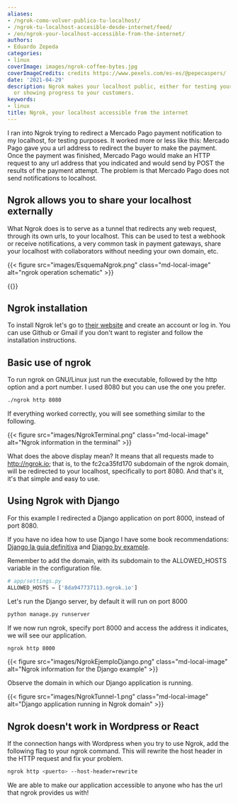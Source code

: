 ```yaml
---
aliases:
- /ngrok-como-volver-publico-tu-localhost/
- /ngrok-tu-localhost-accesible-desde-internet/feed/
- /en/ngrok-your-localhost-accessible-from-the-internet/
authors:
- Eduardo Zepeda
categories:
- linux
coverImage: images/ngrok-coffee-bytes.jpg
coverImageCredits: credits https://www.pexels.com/es-es/@pepecaspers/
date: '2021-04-29'
description: Ngrok makes your localhost public, either for testing your endpoint responses
  or showing progress to your customers.
keywords:
- linux
title: Ngrok, your localhost accessible from the internet
---
```


I ran into Ngrok trying to redirect a Mercado Pago payment notification to my localhost, for testing purposes. It worked more or less like this: Mercado Pago gave you a url address to redirect the buyer to make the payment. Once the payment was finished, Mercado Pago would make an HTTP request to any url address that you indicated and would send by POST the results of the payment attempt. The problem is that Mercado Pago does not send notifications to localhost.

## Ngrok allows you to share your localhost externally

What Ngrok does is to serve as a tunnel that redirects any web request, through its own urls, to your localhost. This can be used to test a webhook or receive notifications, a very common task in payment gateways, share your localhost with collaborators without needing your own domain, etc.

{{< figure src="images/EsquemaNgrok.png" class="md-local-image" alt="ngrok operation schematic" >}}

{{<ad>}}

## Ngrok installation

To install Ngrok let's go to [their website](https://ngrok.com/#?) and create an account or log in. You can use Github or Gmail if you don't want to register and follow the installation instructions.

## Basic use of ngrok

To run ngrok on GNU/Linux just run the executable, followed by the http option and a port number. I used 8080 but you can use the one you prefer.

```bash
./ngrok http 8080
```

If everything worked correctly, you will see something similar to the following.

{{< figure src="images/NgrokTerminal.png" class="md-local-image" alt="Ngrok information in the terminal" >}}

What does the above display mean? It means that all requests made to http://ngrok.io; that is, to the fc2ca35fd170 subdomain of the ngrok domain, will be redirected to your localhost, specifically to port 8080. And that's it, it's that simple and easy to use.

## Using Ngrok with Django

For this example I redirected a Django application on port 8000, instead of port 8080.

If you have no idea how to use Django I have some book recommendations: [Django la guia definitiva](/en/django/the-definitive-guide-to-django/) and [Django by example](/en/django/learning-django-through-the-book-django-by-example-my-review/).

Remember to add the domain, with its subdomain to the ALLOWED_HOSTS variable in the configuration file.

```python
# app/settings.py
ALLOWED_HOSTS = ['8da947737113.ngrok.io']
```

Let's run the Django server, by default it will run on port 8000

```bash
python manage.py runserver
```

If we now run ngrok, specify port 8000 and access the address it indicates, we will see our application.

```bash
ngrok http 8000
```

{{< figure src="images/NgrokEjemploDjango.png" class="md-local-image" alt="Ngrok information for the Django example" >}}

Observe the domain in which our Django application is running.

{{< figure src="images/NgrokTunnel-1.png" class="md-local-image" alt="Django application running in Ngrok domain" >}}

## Ngrok doesn't work in Wordpress or React

If the connection hangs with Wordpress when you try to use Ngrok, add the following flag to your ngrok command. This will rewrite the host header in the HTTP request and fix your problem.

``` bash
ngrok http <puerto> --host-header=rewrite
```

We are able to make our application accessible to anyone who has the url that ngrok provides us with!